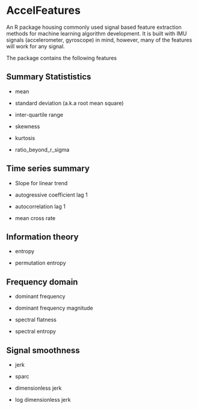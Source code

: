 # AccelFeatures


An R package housing commonly used signal based feature extraction methods for machine learning algorithm development. It is built with IMU signals (accelerometer, gyroscope) in mind, however, many of the features will work for any signal.

The package contains the following features

## Summary Statististics

* mean

* standard deviation (a.k.a root mean square)

* inter-quartile range

* skewness

* kurtosis

* ratio_beyond_r_sigma


## Time series summary

* Slope for linear trend

* autogressive coefficient lag 1

* autocorrelation lag 1

* mean cross rate

## Information theory

* entropy

* permutation entropy

## Frequency domain 

* dominant frequency

* dominant frequency magnitude

* spectral flatness

* spectral entropy

## Signal smoothness

* jerk

* sparc

* dimensionless jerk

* log dimensionless jerk
